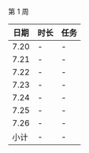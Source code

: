 第 1 周

日期 | 时长 | 任务
---- | ---- | ----
7.20 | - | -
7.21 | - | -
7.22 | - | -
7.23 | - | -
7.24 | - | -
7.25 | - | -
7.26 | - | -
小计 | - | -
